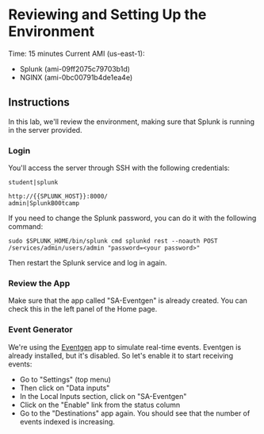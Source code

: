 # Reviewing and Setting Up the Environment
Time: 15 minutes
Current AMI (us-east-1): 

- Splunk (ami-09ff2075c79703b1d)
- NGINX (ami-0bc00791b4de1ea4e)

## Instructions

In this lab, we'll review the environment, making sure that Splunk is running in the server provided. 

### Login
You'll access the server through SSH with the following credentials:

```
student|splunk

http://{{SPLUNK_HOST}}:8000/
admin|SplunkB00tcamp
```

If you need to change the Splunk password, you can do it with the following command:

```
sudo $SPLUNK_HOME/bin/splunk cmd splunkd rest --noauth POST /services/admin/users/admin "password=<your password>" 
```
Then restart the Splunk service and log in again.
 
### Review the App
Make sure that the app called "SA-Eventgen" is already created. You can check this in the left panel of the Home page.

### Event Generator
We're using the [Eventgen](https://splunkbase.splunk.com/app/1924/) app to simulate real-time events. Eventgen is already installed, but it's disabled. So let's enable it to start receiving events:

- Go to "Settings" (top menu)
- Then click on "Data inputs"
- In the Local Inputs section, click on "SA-Eventgen"
- Click on the "Enable" link from the status column
- Go to the "Destinations" app again. You should see that the number of events indexed is increasing.
